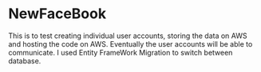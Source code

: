 # NewFaceBook
This is to test creating individual user accounts, storing the data on AWS and hosting the code on AWS. Eventually the user accounts will be able to communicate.
I used Entity FrameWork Migration to switch between database. 
